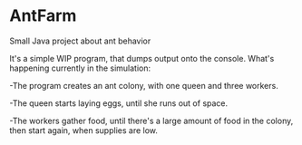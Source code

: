 # AntFarm
Small Java project about ant behavior

It's a simple WIP program, that dumps output onto the console.
What's happening currently in the simulation:

  -The program creates an ant colony, with one queen and three workers.

  -The queen starts laying eggs, until she runs out of space.
  
  -The workers gather food, until there's a large amount of food in the colony, then start again, when supplies are low.
